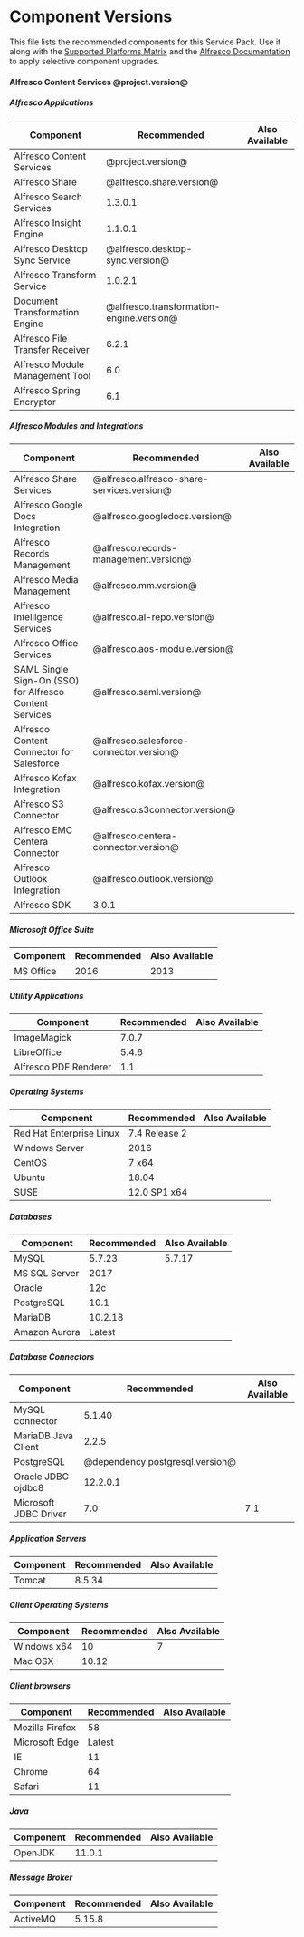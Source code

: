 # Component Versions

This file lists the recommended components for this Service Pack. Use it along with the [Supported Platforms Matrix](http://docs.alfresco.com/6.1/concepts/supported-platforms-ACS.html) and the [Alfresco Documentation](https://docs.alfresco.com/6.1/concepts/ch-upgrade.html) to apply selective component upgrades.

#### Alfresco Content Services @project.version@

##### Alfresco Applications
| Component | Recommended | Also Available |
|---|---|---|
| Alfresco Content Services | @project.version@ |
| Alfresco Share | @alfresco.share.version@ |
| Alfresco Search Services | 1.3.0.1 |
| Alfresco Insight Engine | 1.1.0.1 |
| Alfresco Desktop Sync Service | @alfresco.desktop-sync.version@ |
| Alfresco Transform Service | 1.0.2.1 |
| Document Transformation Engine | @alfresco.transformation-engine.version@ |
| Alfresco File Transfer Receiver | 6.2.1 |
| Alfresco Module Management Tool | 6.0 |
| Alfresco Spring Encryptor | 6.1 |

##### Alfresco Modules and Integrations
| Component | Recommended | Also Available |
|---|---|---|
| Alfresco Share Services | @alfresco.alfresco-share-services.version@ |
| Alfresco Google Docs Integration | @alfresco.googledocs.version@ |
| Alfresco Records Management | @alfresco.records-management.version@ |
| Alfresco Media Management | @alfresco.mm.version@ |
| Alfresco Intelligence Services | @alfresco.ai-repo.version@ |
| Alfresco Office Services | @alfresco.aos-module.version@ |
| SAML Single Sign-On (SSO) for Alfresco Content Services | @alfresco.saml.version@ |
| Alfresco Content Connector for Salesforce | @alfresco.salesforce-connector.version@ |
| Alfresco Kofax Integration | @alfresco.kofax.version@ |
| Alfresco S3 Connector | @alfresco.s3connector.version@ |
| Alfresco EMC Centera Connector | @alfresco.centera-connector.version@ |
| Alfresco Outlook Integration | @alfresco.outlook.version@ |
| Alfresco SDK | 3.0.1 |

##### Microsoft Office Suite
| Component | Recommended | Also Available |
|---|---|---|
| MS Office | 2016 | 2013 |

##### Utility Applications
| Component | Recommended | Also Available |
|---|---|---|
| ImageMagick | 7.0.7 |
| LibreOffice | 5.4.6 |
| Alfresco PDF Renderer | 1.1 |

##### Operating Systems
| Component | Recommended | Also Available |
|---|---|---|
| Red Hat Enterprise Linux | 7.4 Release 2 |
| Windows Server | 2016 |
| CentOS | 7 x64 |
| Ubuntu | 18.04 |
| SUSE | 12.0 SP1 x64 |

##### Databases
| Component | Recommended | Also Available |
|---|---|---|
| MySQL | 5.7.23 | 5.7.17 |
| MS SQL Server | 2017 |
| Oracle | 12c  |
| PostgreSQL | 10.1 |
| MariaDB | 10.2.18 |
| Amazon Aurora | Latest |

##### Database Connectors
| Component | Recommended | Also Available |
|---|---|---|
| MySQL connector | 5.1.40 |
| MariaDB Java Client | 2.2.5 |
| PostgreSQL | @dependency.postgresql.version@ |
| Oracle JDBC ojdbc8 | 12.2.0.1 |
| Microsoft JDBC Driver | 7.0 | 7.1

##### Application Servers
| Component | Recommended | Also Available |
|---|---|---|
| Tomcat | 8.5.34 |

##### Client Operating Systems
| Component | Recommended | Also Available |
|---|---|---|
| Windows x64 | 10 | 7 |
| Mac OSX | 10.12 |

##### Client browsers
| Component | Recommended | Also Available |
|---|---|---|
| Mozilla Firefox | 58 |
| Microsoft Edge | Latest |
| IE | 11 |
| Chrome | 64 |
| Safari | 11 |

##### Java
| Component | Recommended | Also Available |
|---|---|---|
| OpenJDK | 11.0.1 |

##### Message Broker
| Component | Recommended | Also Available |
|---|---|---|
| ActiveMQ | 5.15.8 |

